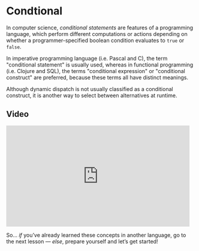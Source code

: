 # Condtional 

In computer science, _conditional statements_ are features of a programming language, which perform different computations or actions depending on whether a programmer-specified boolean condition evaluates to `true` or `false`.

In imperative programming language (i.e. Pascal and C), the term "conditional statement" is usually used, whereas in functional programming (i.e. Clojure and SQL), the terms "conditional expression" or "conditional construct" are preferred, because these terms all have distinct meanings.

Although dynamic dispatch is not usually classified as a conditional construct, it is another way to select between alternatives at runtime.

## Video

<iframe width="489" height="270" src="https://www.youtube.com/embed/bFSjLPB6OJU" frameborder="0" allow="accelerometer; autoplay; clipboard-write; encrypted-media; gyroscope; picture-in-picture" allowfullscreen></iframe>

So… _if_ you’ve already learned these concepts in another language, go to the next lesson — _else_, prepare yourself and let’s get started!